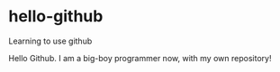 # hello-github
Learning to use github

Hello Github. I am a big-boy programmer now, with my own repository! 
